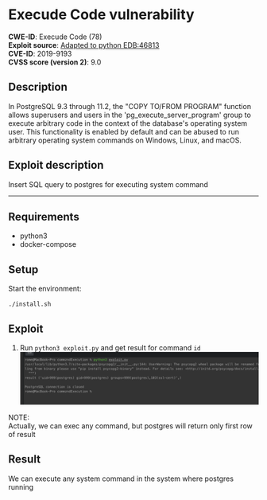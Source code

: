 # Execude Code vulnerability

**CWE-ID**: Execude Code (78)  
**Exploit source**: [Adapted to python EDB:46813](https://www.exploit-db.com/exploits/46813)  
**CVE-ID**: 2019-9193  
**CVSS score (version 2)**: 9.0  

## Description
In PostgreSQL 9.3 through 11.2, the "COPY TO/FROM PROGRAM" function allows superusers and users in the 'pg_execute_server_program' group to execute arbitrary code in the context of the database's operating system user. This functionality is enabled by default and can be abused to run arbitrary operating system commands on Windows, Linux, and macOS.


## Exploit description

Insert SQL query to postgres for executing system command

----------

## Requirements
* python3
* docker-compose


## Setup

Start the environment:

```
./install.sh
```

## Exploit
 1. Run `python3 exploit.py` and get result for command `id`
 ![](1.png)

NOTE:  
Actually, we can exec any command, but postgres will return only first row of result



## Result

We can execute any system command in the system where postgres running

